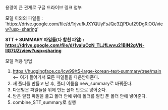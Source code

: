 용량이 큰 관계로 구글 드라이브 링크 첨부

모델 이외의 파일들 : 'https://drive.google.com/file/d/1rjvufkJXYQUyFsJQe3ZjPDuf29DgRiOO/view?usp=sharing'

**STT + SUMMARY 파일들(다 합친 파일) : https://drive.google.com/file/d/1valuOzN_TLJfLwvu21BIN2gVN-llG7UZ/view?usp=sharing**

모델 적용 방법
1. https://huggingface.co/lcw99/t5-large-korean-text-summary/tree/main <-- 여기 들어가서 모든 파일들을 다운받아준다.
2. 새 폴더를 만들고 난 후, 폴더 이름을 new_summary로 바꿔준다.
3. 다운받은 파일들을 위에 만든 폴더 안으로 넣어준다.
4. 받은 알집 파일을 풀고 폴더 안에 위에 폴더를 알집 푼 폴더 안에 넣어준다.
5. combine_STT_summary로 실행 

